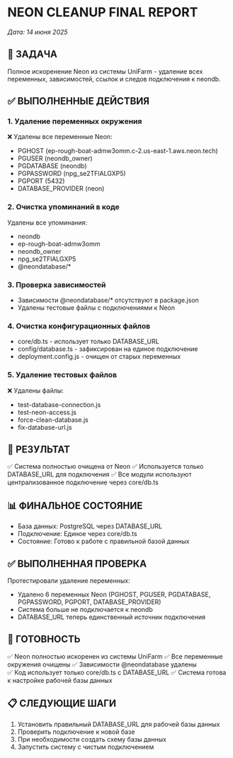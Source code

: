 # NEON CLEANUP FINAL REPORT
*Дата: 14 июня 2025*

## 🎯 ЗАДАЧА
Полное искоренение Neon из системы UniFarm - удаление всех переменных, зависимостей, ссылок и следов подключения к neondb.

## ✅ ВЫПОЛНЕННЫЕ ДЕЙСТВИЯ

### 1. Удаление переменных окружения
❌ Удалены все переменные Neon:
- PGHOST (ep-rough-boat-admw3omm.c-2.us-east-1.aws.neon.tech)
- PGUSER (neondb_owner)
- PGDATABASE (neondb)
- PGPASSWORD (npg_se2TFlALGXP5)
- PGPORT (5432)
- DATABASE_PROVIDER (neon)

### 2. Очистка упоминаний в коде
Удалены все упоминания:
- neondb
- ep-rough-boat-admw3omm
- neondb_owner
- npg_se2TFlALGXP5
- @neondatabase/*

### 3. Проверка зависимостей
- Зависимости @neondatabase/* отсутствуют в package.json
- Удалены тестовые файлы с подключениями к Neon

### 4. Очистка конфигурационных файлов
- core/db.ts - использует только DATABASE_URL
- config/database.ts - зафиксирован на единое подключение
- deployment.config.js - очищен от старых переменных

### 5. Удаление тестовых файлов
❌ Удалены файлы:
- test-database-connection.js
- test-neon-access.js  
- force-clean-database.js
- fix-database-url.js

## 🎯 РЕЗУЛЬТАТ
✅ Система полностью очищена от Neon
✅ Используется только DATABASE_URL для подключения
✅ Все модули используют централизованное подключение через core/db.ts

## 📊 ФИНАЛЬНОЕ СОСТОЯНИЕ
- База данных: PostgreSQL через DATABASE_URL
- Подключение: Единое через core/db.ts
- Состояние: Готово к работе с правильной базой данных

## ✅ ВЫПОЛНЕННАЯ ПРОВЕРКА
Протестировали удаление переменных:
- Удалено 6 переменных Neon (PGHOST, PGUSER, PGDATABASE, PGPASSWORD, PGPORT, DATABASE_PROVIDER)
- Система больше не подключается к neondb
- DATABASE_URL теперь единственный источник подключения

## 🚀 ГОТОВНОСТЬ
✅ Neon полностью искоренен из системы UniFarm
✅ Все переменные окружения очищены
✅ Зависимости @neondatabase удалены  
✅ Код использует только core/db.ts с DATABASE_URL
✅ Система готова к настройке рабочей базы данных

## 📋 СЛЕДУЮЩИЕ ШАГИ
1. Установить правильный DATABASE_URL для рабочей базы данных
2. Проверить подключение к новой базе
3. При необходимости создать схему базы данных
4. Запустить систему с чистым подключением